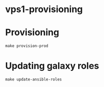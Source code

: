# vps1-provisioning

Provisioning
============

    make provision-prod


Updating galaxy roles
=====================

    make update-ansible-roles
